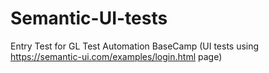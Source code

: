 # Semantic-UI-tests
Entry Test for GL Test Automation BaseCamp (UI tests using  https://semantic-ui.com/examples/login.html page)
